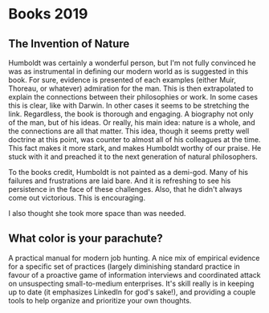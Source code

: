 # Books 2019

## The Invention of Nature

Humboldt was certainly a wonderful person, but I'm not fully convinced he was
as instrumental in defining our modern world as is suggested in this book. For
sure, evidence is presented of each examples (either Muir, Thoreau, or
whatever) admiration for the man. This is then extrapolated to explain the
connections between their philosophies or work. In some cases this is clear,
like with Darwin. In other cases it seems to be stretching the link.
Regardless, the book is thorough and engaging. A biography not only of the man,
but of his ideas. Or really, his main idea: nature is a whole, and the
connections are all that matter. This idea, though it seems pretty well
doctrine at this point, was counter to almost all of his colleagues at the
time. This fact makes it more stark, and makes Humboldt worthy of our praise.
He stuck with it and preached it to the next generation of natural
philosophers.

To the books credit, Humboldt is not painted as a demi-god. Many of his
failures and frustrations are laid bare. And it is refreshing to see his
persistence in the face of these challenges. Also, that he didn't always come
out victorious. This is encouraging.

I also thought she took more space than was needed.

## What color is your parachute?

A practical manual for modern job hunting. A nice mix of empirical evidence for
a specific set of practices (largely diminishing standard practice in favour of
a proactive game of information interviews and coordinated attack on
unsuspecting small-to-medium enterprises. It's skill really is in keeping up to
date (it emphasizes LinkedIn for god's sake!), and providing a couple tools to
help organize and prioritize your own thoughts.
